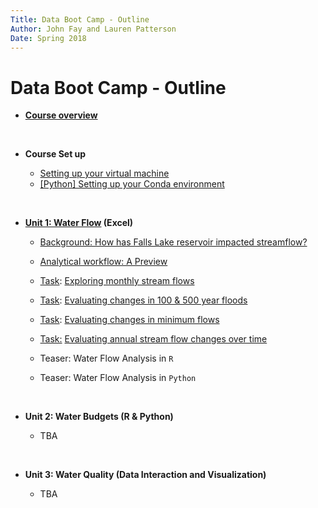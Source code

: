 ```yaml
---
Title: Data Boot Camp - Outline
Author: John Fay and Lauren Patterson
Date: Spring 2018
---
```


# Data Boot Camp - Outline

* [**Course overview**](./README.html)

  ​

* **Course Set up**
  * [Setting up your virtual machine](./SettingUp_YourVirtualMachine.html)
  * [[Python] Setting up your Conda environment](./SettingUp_YourCondaEnvironment.html)

  ​

* **[Unit 1: Water Flow](./Streamflow_Intro.html) (Excel)**
  * [Background: How has Falls Lake reservoir impacted streamflow?](./Streamflow_Intro.html#header-n4)

  * [Analytical workflow: A Preview](./Streamflow_Intro.html#header-n14)

  * <u>Task</u>: [Exploring monthly stream flows](./Streamflow_Task1.html)

  * <u>Task</u>: [Evaluating changes in 100 & 500 year floods](./Streamflow_Task2.html)

  * <u>Task</u>: [Evaluating changes in minimum flows](./Streamflow_Task3.html)

  * <u>Task:</u> [Evaluating annual stream flow changes over time](./Streamflow_Task4.html)

  * Teaser: Water Flow Analysis in `R`

  * Teaser: Water Flow Analysis in `Python`

    ​

* **Unit 2: Water Budgets (R & Python)**

  * TBA

  ​

* **Unit 3: Water Quality (Data Interaction and Visualization)**

  * TBA


